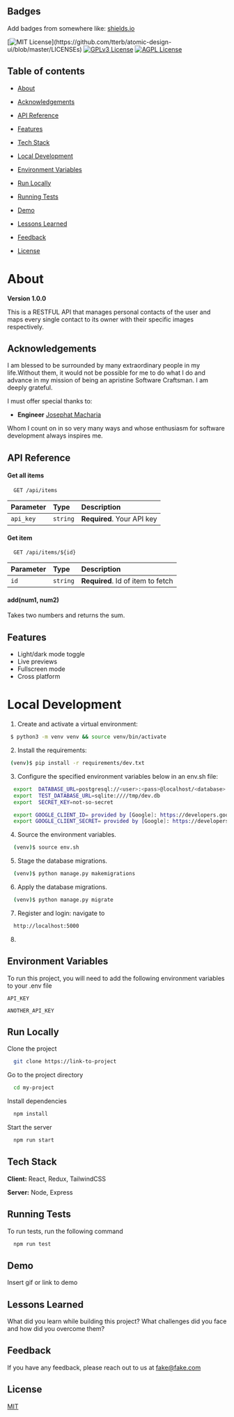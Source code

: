 ## Badges

Add badges from somewhere like: [shields.io](https://shields.io/)

[![MIT License](https://img.shields.io/apm/l/atomic-design-ui.svg?)](https://github.com/tterb/atomic-design-ui/blob/master/LICENSEs)
[![GPLv3 License](https://img.shields.io/badge/License-GPL%20v3-yellow.svg)](https://opensource.org/licenses/)
[![AGPL License](https://img.shields.io/badge/license-AGPL-blue.svg)](http://www.gnu.org/licenses/agpl-3.0)



## Table of contents

* [About](#about)

* [Acknowledgements](#acknowledgements)

* [API Reference](#api-reference)

* [Features](#features)

* [Tech Stack](#tech-stack)

* [Local Development](#local-development)

* [Environment Variables](#environment-variables)

* [Run Locally](#run-locally)

* [Running Tests](#running-tests)

* [Demo](#demo)

* [Lessons Learned](#lessons-learned)

* [Feedback](#feedback)

* [License](#license)

# About

**Version 1.0.0**

This is a RESTFUL API that manages personal contacts of the user and maps every single contact to its owner with their specific images respectively.


## Acknowledgements

I am blessed to be surrounded by many extraordinary people in my life.Without them, it would not be possible for me to do what I do and advance in my mission of being an apristine Software Craftsman. I am deeply grateful.

I must offer special thanks to: 

- **Engineer** [Josephat Macharia](https://gitlab.com/joemash) 

Whom I count on in so very many ways and whose enthusiasm for software development always inspires me.


## API Reference

#### Get all items

```http
  GET /api/items
```

| Parameter | Type     | Description                |
| :-------- | :------- | :------------------------- |
| `api_key` | `string` | **Required**. Your API key |

#### Get item

```http
  GET /api/items/${id}
```

| Parameter | Type     | Description                       |
| :-------- | :------- | :-------------------------------- |
| `id`      | `string` | **Required**. Id of item to fetch |

#### add(num1, num2)

Takes two numbers and returns the sum.



## Features

- Light/dark mode toggle
- Live previews
- Fullscreen mode
- Cross platform



<!-- # Prerequisites

- [Docker](https://docs.docker.com/docker-for-mac/install/)   -->

# Local Development

1. Create and activate a virtual environment:

  ```sh
   $ python3 -m venv venv && source venv/bin/activate
  ```

2. Install the requirements:

  ```sh
   (venv)$ pip install -r requirements/dev.txt
  ```

3. Configure the specified environment variables below in an env.sh file:

  ```sh
    export  DATABASE_URL=postgresql://<user>:<pass>@localhost/<database>
    export  TEST_DATABASE_URL=sqlite:////tmp/dev.db
    export  SECRET_KEY=not-so-secret

    export GOOGLE_CLIENT_ID= provided by [Google]: https://developers.google.com/identity/gsi/web guides/get-google-api-clientid 
    export GOOGLE_CLIENT_SECRET= provided by [Google]: https://developers.google.com/api-client-library/dotnet/guide/aaa_client_secrets
  ```

4. Source the environment variables.

  ```sh
    (venv)$ source env.sh
  ```

5. Stage the database migrations.
  ```sh
    (venv)$ python manage.py makemigrations
  ```
  
6. Apply the database migrations.

  ```sh
    (venv)$ python manage.py migrate
  ```

7. Register and login: navigate to 
  ```sh
    http://localhost:5000
  ```

8. 



## Environment Variables

To run this project, you will need to add the following environment variables to your .env file

`API_KEY`

`ANOTHER_API_KEY`



## Run Locally

Clone the project

```bash
  git clone https://link-to-project
```

Go to the project directory

```bash
  cd my-project
```

Install dependencies

```bash
  npm install
```

Start the server

```bash
  npm run start
```

## Tech Stack

**Client:** React, Redux, TailwindCSS

**Server:** Node, Express

## Running Tests

To run tests, run the following command

```bash
  npm run test
```

## Demo

Insert gif or link to demo

## Lessons Learned

What did you learn while building this project? What challenges did you face and how did you overcome them?


## Feedback

If you have any feedback, please reach out to us at fake@fake.com

## License

[MIT](https://choosealicense.com/licenses/mit/)